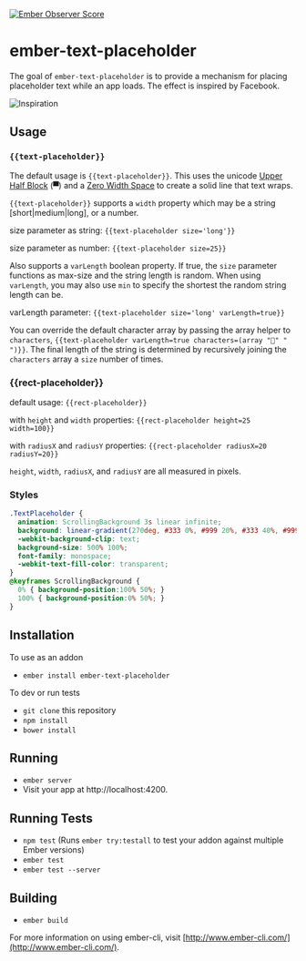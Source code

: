[![Ember Observer Score](https://emberobserver.com/badges/ember-text-placeholder.svg)](https://emberobserver.com/addons/ember-text-placeholder)

# ember-text-placeholder

The goal of `ember-text-placeholder` is to provide a mechanism for placing placeholder text while an app loads. The effect is inspired by Facebook.

![Inspiration](http://i.imgur.com/ohxK0Gu.png)

## Usage

### `{{text-placeholder}}`

The default usage is `{{text-placeholder}}`. This uses the unicode [Upper Half Block](https://symbl.cc/en/2580/) (▀) and a [Zero Width Space](http://unicode-table.com/en/200B/) to create a solid line that text wraps.

`{{text-placeholder}}` supports a `width` property which may be a string [short|medium|long], or a number.

size parameter as string: `{{text-placeholder size='long'}}`

size parameter as number: `{{text-placeholder size=25}}`

Also supports a `varLength` boolean property. If true, the `size` parameter functions as max-size and the string length is random. When using `varLength`, you may also use `min` to specify the shortest the random string length can be.

varLength parameter: `{{text-placeholder size='long' varLength=true}}`

You can override the default character array by passing the array helper to `characters`, `{{text-placeholder varLength=true characters=(array "🙌" " ")}}`. The final length of the string is determined by recursively joining the `characters` array a `size` number of times.

### {{rect-placeholder}}

default usage: `{{rect-placeholder}}`

with `height` and `width` properties: `{{rect-placeholder height=25 width=100}}`

with `radiusX` and `radiusY` properties: `{{rect-placeholder radiusX=20 radiusY=20}}`

`height`, `width`, `radiusX`, and `radiusY` are all measured in pixels.

### Styles

```css
.TextPlaceholder {
  animation: ScrollingBackground 3s linear infinite;
  background: linear-gradient(270deg, #333 0%, #999 20%, #333 40%, #999 60%, #333 80%, #999 100%);
  -webkit-background-clip: text;
  background-size: 500% 100%;
  font-family: monospace;
  -webkit-text-fill-color: transparent;
}
@keyframes ScrollingBackground {
  0% { background-position:100% 50%; }
  100% { background-position:0% 50%; }
}
```


## Installation

To use as an addon

* `ember install ember-text-placeholder`

To dev or run tests

* `git clone` this repository
* `npm install`
* `bower install`

## Running

* `ember server`
* Visit your app at http://localhost:4200.

## Running Tests

* `npm test` (Runs `ember try:testall` to test your addon against multiple Ember versions)
* `ember test`
* `ember test --server`

## Building

* `ember build`

For more information on using ember-cli, visit [http://www.ember-cli.com/](http://www.ember-cli.com/).
